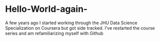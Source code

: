 # Hello-World-again-
A few years ago I started working through the JHU Data Science Specialization on Coursera but got side tracked. I've restarted the course series and am refamiliarizing myself with Github
